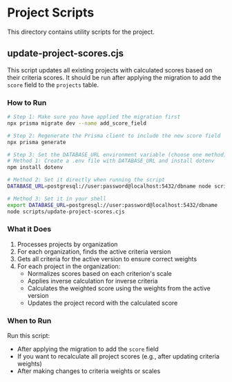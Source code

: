 # Project Scripts

This directory contains utility scripts for the project.

## update-project-scores.cjs

This script updates all existing projects with calculated scores based on their criteria scores. It should be run after applying the migration to add the `score` field to the `projects` table.

### How to Run

```bash
# Step 1: Make sure you have applied the migration first
npx prisma migrate dev --name add_score_field

# Step 2: Regenerate the Prisma client to include the new score field
npx prisma generate

# Step 3: Set the DATABASE_URL environment variable (choose one method):
# Method 1: Create a .env file with DATABASE_URL and install dotenv
npm install dotenv

# Method 2: Set it directly when running the script
DATABASE_URL=postgresql://user:password@localhost:5432/dbname node scripts/update-project-scores.cjs

# Method 3: Set it in your shell
export DATABASE_URL=postgresql://user:password@localhost:5432/dbname
node scripts/update-project-scores.cjs
```

### What it Does

1. Processes projects by organization
2. For each organization, finds the active criteria version
3. Gets all criteria for the active version to ensure correct weights
4. For each project in the organization:
   - Normalizes scores based on each criterion's scale
   - Applies inverse calculation for inverse criteria
   - Calculates the weighted score using the weights from the active version
   - Updates the project record with the calculated score

### When to Run

Run this script:
- After applying the migration to add the `score` field
- If you want to recalculate all project scores (e.g., after updating criteria weights)
- After making changes to criteria weights or scales
